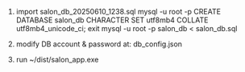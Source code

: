 1.  import salon_db_20250610_1238.sql
    mysql -u root -p
    CREATE DATABASE salon_db CHARACTER SET utf8mb4 COLLATE utf8mb4_unicode_ci;
    exit
    mysql -u root -p salon_db < salon_db.sql

2.  modify DB account & password at:
    db_config.json

3.  run ~/dist/salon_app.exe

